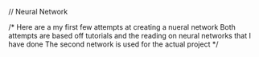 // Neural Network

/*
Here are a my first few attempts at creating a nueral network
Both attempts are based off tutorials and the reading on neural networks that I have done
The second network is used for the actual project
*/
